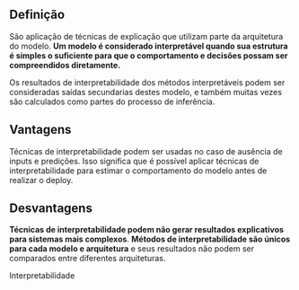 
## Definição

São aplicação de técnicas de explicação que utilizam parte da arquitetura do modelo. **Um modelo é considerado interpretável quando sua estrutura é simples o suficiente para que o comportamento e decisões possam ser compreendidos diretamente.**

Os resultados de interpretabilidade dos métodos interpretáveis podem ser consideradas saídas secundarias destes modelo, e também muitas vezes são calculados como partes do processo de inferência.

## Vantagens

Técnicas de interpretabilidade podem ser usadas no caso de ausência de inputs e predições. Isso significa que é possível aplicar técnicas  de interpretabilidade para estimar o comportamento do modelo antes de realizar o deploy.
## Desvantagens

**Técnicas de interpretabilidade podem não gerar resultados explicativos para sistemas mais complexos**. **Métodos de interpretabilidade  são únicos para cada modelo e arquitetura** e seus resultados não podem ser comparados entre diferentes arquiteturas.

Interpretabilidade